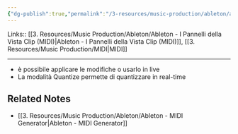 ```yaml
---
{"dg-publish":true,"permalink":"/3-resources/music-production/ableton/ableton-midi-transform/","tags":["note"]}
---
```


Links:: [[3. Resources/Music Production/Ableton/Ableton - I Pannelli della Vista Clip (MIDI)\|Ableton - I Pannelli della Vista Clip (MIDI)]], [[3. Resources/Music Production/MIDI\|MIDI]]

---

- è possibile applicare le modifiche o usarlo in live
- La modalità Quantize permette di quantizzare in real-time




## Related Notes

- [[3. Resources/Music Production/Ableton/Ableton - MIDI Generator\|Ableton - MIDI Generator]]